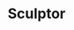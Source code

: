 ---
title: "Sculptor"
hashtag: sculptor
borders:
  - Aquarius
  - Cetus
  - Fornax
  - Grus
  - Phoenix
  - Piscis Austrinus
tags:
  - Constellation
---